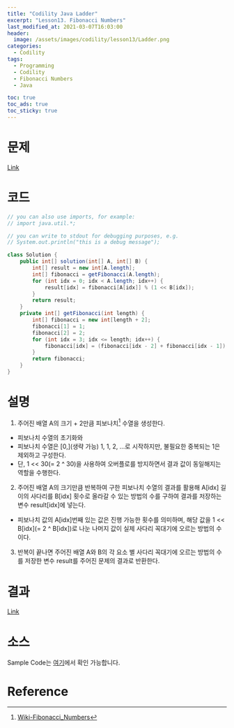 ```yaml
---
title: "Codility Java Ladder"
excerpt: "Lesson13. Fibonacci Numbers"
last_modified_at: 2021-03-07T16:03:00
header:
  image: /assets/images/codility/lesson13/Ladder.png
categories:
  - Codility
tags:
  - Programming
  - Codility
  - Fibonacci Numbers
  - Java

toc: true
toc_ads: true
toc_sticky: true
---
```

# 문제
[Link](https://app.codility.com/programmers/lessons/13-fibonacci_numbers/ladder/)

# 코드
```java
// you can also use imports, for example:
// import java.util.*;

// you can write to stdout for debugging purposes, e.g.
// System.out.println("this is a debug message");

class Solution {
    public int[] solution(int[] A, int[] B) {
        int[] result = new int[A.length];
        int[] fibonacci = getFibonacci(A.length);
        for (int idx = 0; idx < A.length; idx++) {
            result[idx] = fibonacci[A[idx]] % (1 << B[idx]);
        }
        return result;
    }
    private int[] getFibonacci(int length) {
        int[] fibonacci = new int[length + 2];
        fibonacci[1] = 1;
        fibonacci[2] = 2;
        for (int idx = 3; idx <= length; idx++) {
            fibonacci[idx] = (fibonacci[idx - 2] + fibonacci[idx - 1]) % (1 << 30);
        }
        return fibonacci;
    }
}
```

# 설명
1. 주어진 배열 A의 크기 + 2만큼 피보나치[^Fibonacci] 수열을 생성한다.
- 피보나치 수열의 초기화와 
- 피보나치 수열은 [0,](생략 가능) 1, 1, 2, ...로 시작하지만, 불필요한 중복되는 1은 제외하고 구성한다.
- 단, 1 << 30(= 2 ^ 30)을 사용하여 오버플로를 방지하면서 결과 값이 동일해지는 역할을 수행한다.
2. 주어진 배열 A의 크기만큼 반복하여 구한 피보나치 수열의 결과를 활용해 A[idx] 길이의 사다리를 B[idx] 횟수로 올라갈 수 있는 방법의 수를 구하여 결과를 저장하는 변수 result[idx]에 넣는다.
- 피보나치 값의 A[idx]번째 있는 값은 진행 가능한 횟수를 의미하며, 해당 값을 1 << B[idx](= 2 ^ B[idx])로 나눈 나머지 값이 실제 사다리 꼭대기에 오르는 방법의 수이다.
3. 반복이 끝나면 주어진 배열 A와 B의 각 요소 별 사다리 꼭대기에 오르는 방법의 수를 저장한 변수 result를 주어진 문제의 결과로 반환한다.

# 결과
[Link](https://app.codility.com/demo/results/training2QCZB4-ZTQ/)

# 소스
Sample Code는 [여기](https://github.com/GracefulSoul/codility/blob/master/src/main/java/gracefulsoul/lesson13/Ladder.java)에서 확인 가능합니다.

# Reference
[^Fibonacci]: [Wiki-Fibonacci_Numbers](https://ko.wikipedia.org/wiki/%ED%94%BC%EB%B3%B4%EB%82%98%EC%B9%98_%EC%88%98)